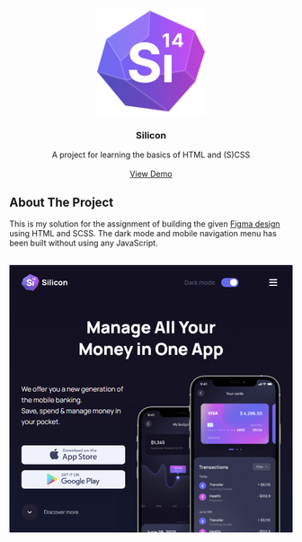 <a id="readme-top"></a>

<div align="center">
  <a href="https://github.com/wikjoh/Silicon">
    <img src="https://github.com/wikjoh/Silicon/raw/master/android-chrome-192x192.png" alt="Logo" width="192" height="192">
  </a>

  <h3 align="center">Silicon</h3>

  <p align="center">
    A project for learning the basics of HTML and (S)CSS
    <br />
    <br />
    <a href="https://silicon.lowcal.host">View Demo</a>
  </p>
</div>


## About The Project

This is my solution for the assignment of building the given <a href="https://github.com/wikjoh/Silicon/raw/master/Silicon%20Design%20Template.fig">Figma design<a> using HTML and SCSS.
The dark mode and mobile navigation menu has been built without using any JavaScript.
<br />
<br />

<a href="https://silicon.lowcal.host">
  <img src="https://github.com/wikjoh/Silicon/raw/master/showcase.png" alt="Project screenshot">
</a>